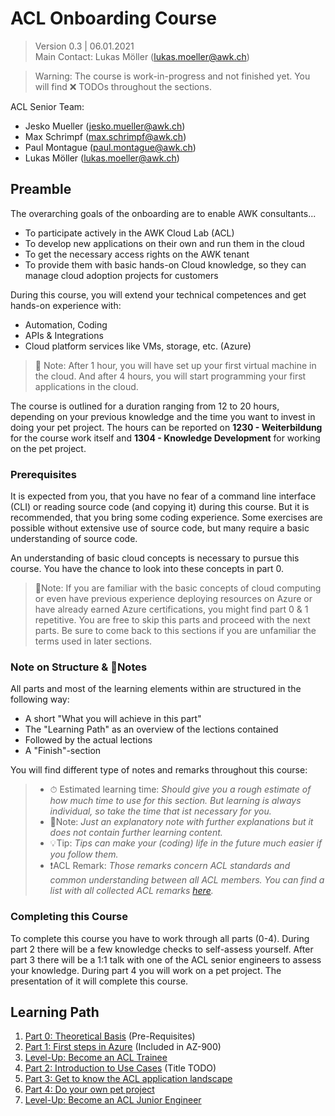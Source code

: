 # ACL Onboarding Course

> Version 0.3 | 06.01.2021 \
> Main Contact: Lukas Möller (lukas.moeller@awk.ch)

> Warning: The course is work-in-progress and not finished yet. You will find ❌ TODOs throughout the sections.

ACL Senior Team:

* Jesko Mueller (jesko.mueller@awk.ch)
* Max Schrimpf (max.schrimpf@awk.ch)
* Paul Montague (paul.montague@awk.ch)
* Lukas Möller (lukas.moeller@awk.ch)

## Preamble

The overarching goals of the onboarding are to enable AWK consultants...

* To participate actively in the AWK Cloud Lab (ACL)
* To develop new applications on their own and run them in the cloud
* To get the necessary access rights on the AWK tenant
* To provide them with basic hands-on Cloud knowledge, so they can manage cloud adoption projects for customers

During this course, you will extend your technical competences and get hands-on experience with:

* Automation, Coding
* APIs & Integrations
* Cloud platform services like VMs, storage, etc. (Azure)

> 📑 Note: After 1 hour, you will have set up your first virtual machine in the cloud. And after 4 hours, you will start programming your first applications in the cloud.

The course is outlined for a duration ranging from 12 to 20 hours, depending on your previous knowledge and the time you want to invest in doing your pet project.
The hours can be reported on **1230 - Weiterbildung** for the course work itself and **1304 - Knowledge Development** for working on the pet project.

### Prerequisites

It is expected from you, that you have no fear of a command line interface (CLI) or reading source code (and copying it) during this course. But it is recommended, that you bring some coding experience. Some exercises are possible without extensive use of source code, but many require a basic understanding of source code.

An understanding of basic cloud concepts is necessary to pursue this course. You have the chance to look into these concepts in part 0.

> 📑Note: If you are familiar with the basic concepts of cloud computing or even have previous experience deploying resources on Azure or have already earned Azure certifications, you might find part 0 & 1 repetitive. You are free to skip this parts and proceed with the next parts. Be sure to come back to this sections if you are unfamiliar the terms used in later sections.

### Note on Structure & 📑Notes

All parts and most of the learning elements within are structured in the following way:

* A short "What you will achieve in this part"
* The "Learning Path" as an overview of the lections contained
* Followed by the actual lections
* A "Finish"-section

You will find different type of notes and remarks throughout this course:

>* ⏱ Estimated learning time: *Should give you a rough estimate of how much time to use for this section. But learning is always individual, so take the time that ist necessary for you.*
>* 📑Note: *Just an explanatory note with further explanations but it does not contain further learning content.*
>* 💡Tip: *Tips can make your (coding) life in the future much easier if you follow them.*
>* ❗ACL Remark: *Those remarks concern ACL standards and common understanding between all ACL members. You can find a list with all collected ACL remarks [here](part-2-use-cases/mandatory/ACLremarks.md).*

### Completing this Course

To complete this course you have to work through all parts (0-4).
During part 2 there will be a few knowledge checks to self-assess yourself.
After part 3 there will be a 1:1 talk with one of the ACL senior engineers to assess your knowledge.
During part 4 you will work on a pet project.
The presentation of it will complete this course.

## Learning Path

1. [Part 0: Theoretical Basis](part-0-theory/main.md) (Pre-Requisites)
2. [Part 1: First steps in Azure](part-1-sandbox/main.md) (Included in AZ-900)
3. [Level-Up: Become an ACL Trainee](part-1-sandbox/trainee.md)
4. [Part 2: Introduction to Use Cases](part-2-use-cases/main.md) (Title TODO)
5. [Part 3: Get to know the ACL application landscape](part-3-awk-applications/main.md)
6. [Part 4: Do your own pet project](part-4-pet-project/main.md)
7. [Level-Up: Become an ACL Junior Engineer](part-4-pet-project/engineer.md)
